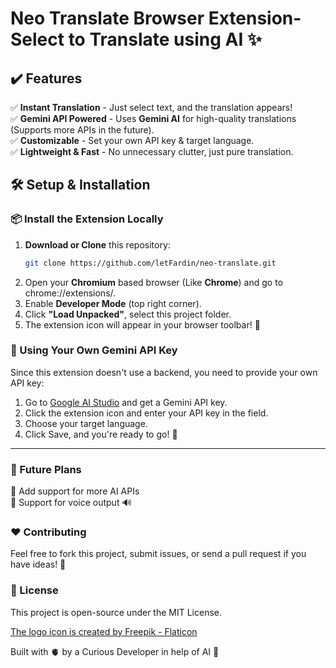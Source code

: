 # Neo Translate Browser Extension- Select to Translate using AI ✨

## ✔️ Features

✅ **Instant Translation** - Just select text, and the translation appears!  
✅ **Gemini API Powered** - Uses **Gemini AI** for high-quality translations (Supports more APIs in the future).  
✅ **Customizable** - Set your own API key & target language.  
✅ **Lightweight & Fast** - No unnecessary clutter, just pure translation.

## 🛠️ Setup & Installation

### **📦 Install the Extension Locally**

1. **Download or Clone** this repository:
   ```sh
   git clone https://github.com/letFardin/neo-translate.git
   ```
2. Open your **Chromium** based browser (Like **Chrome**) and go to chrome://extensions/.
3. Enable **Developer Mode** (top right corner).
4. Click **"Load Unpacked"**, select this project folder.
5. The extension icon will appear in your browser toolbar! 🎉

### **🔑 Using Your Own Gemini API Key**
Since this extension doesn't use a backend, you need to provide your own API key:

1. Go to [Google AI Studio](https://aistudio.google.com/app/apikey) and get a Gemini API key.
2. Click the extension icon and enter your API key in the field.
3. Choose your target language.
4. Click Save, and you're ready to go! 🚀

---

### **🎯 Future Plans**
🔹 Add support for more AI APIs  
🔹 Support for voice output 🔊

### **❤️ Contributing**
Feel free to fork this project, submit issues, or send a pull request if you have ideas! 🚀

### **📜 License**
This project is open-source under the MIT License.

[The logo icon is created by Freepik - Flaticon](https://www.flaticon.com/free-icons/shine)

Built with 🫀 by a Curious Developer in help of AI 🚀
